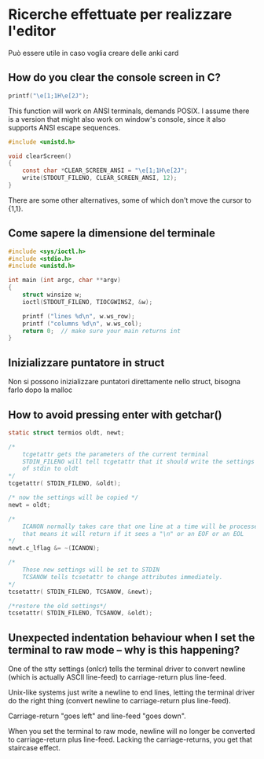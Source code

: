 # Ricerche effettuate per realizzare l'editor

Può essere utile in caso voglia creare delle anki card

## How do you clear the console screen in C?
``` c
printf("\e[1;1H\e[2J");
```

This function will work on ANSI terminals, demands POSIX. I assume there is a version that might also work on window's console, since it also supports ANSI escape sequences.

``` c
#include <unistd.h>

void clearScreen()
{
	const char *CLEAR_SCREEN_ANSI = "\e[1;1H\e[2J";
	write(STDOUT_FILENO, CLEAR_SCREEN_ANSI, 12);
}
```
There are some other alternatives, some of which don't move the cursor to {1,1}.

## Come sapere la dimensione del terminale
``` c
#include <sys/ioctl.h>
#include <stdio.h>
#include <unistd.h>

int main (int argc, char **argv)
{
    struct winsize w;
	ioctl(STDOUT_FILENO, TIOCGWINSZ, &w);

	printf ("lines %d\n", w.ws_row);
	printf ("columns %d\n", w.ws_col);
	return 0;  // make sure your main returns int
}
```

## Inizializzare puntatore in struct

Non si possono inizializzare puntatori direttamente nello struct, bisogna farlo dopo la malloc

## How to avoid pressing enter with getchar()

``` c
static struct termios oldt, newt;

/*
	tcgetattr gets the parameters of the current terminal
	STDIN_FILENO will tell tcgetattr that it should write the settings
	of stdin to oldt
*/
tcgetattr( STDIN_FILENO, &oldt);

/* now the settings will be copied */
newt = oldt;

/*
	ICANON normally takes care that one line at a time will be processed
	that means it will return if it sees a "\n" or an EOF or an EOL
*/
newt.c_lflag &= ~(ICANON);          

/*
	Those new settings will be set to STDIN
	TCSANOW tells tcsetattr to change attributes immediately.
*/
tcsetattr( STDIN_FILENO, TCSANOW, &newt);

/*restore the old settings*/
tcsetattr( STDIN_FILENO, TCSANOW, &oldt);

```

## Unexpected indentation behaviour when I set the terminal to raw mode – why is this happening?

One of the stty settings (onlcr) tells the terminal driver to convert newline (which is actually ASCII line-feed) to carriage-return plus line-feed.

Unix-like systems just write a newline to end lines, letting the terminal driver do the right thing (convert newline to carriage-return plus line-feed).

Carriage-return "goes left" and line-feed "goes down".

When you set the terminal to raw mode, newline will no longer be converted to carriage-return plus line-feed. Lacking the carriage-returns, you get that staircase effect.

